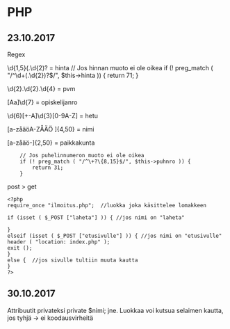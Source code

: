 # PHP
## 23.10.2017

Regex

\d{1,5}\(.\d{2)? = hinta
		// Jos hinnan muoto ei ole oikea
        if (! preg_match ( "/^\d+(\.\d{2})?$/", $this->hinta )) {
            return 71;
        }

\d{2}\.\d{2}\.\d{4} = pvm

[Aa]\d{7} = opiskelijanro

\d{6}[+\-A]\d{3}[0-9A-Z] = hetu

[a-zåäöA-ZÅÄÖ ]{4,50} = nimi

[a-zåäö\-]{2,50} = paikkakunta

		// Jos puhelinnumeron muoto ei ole oikea
		if (! preg_match ( "/^\+?\{8,15}$/", $this->puhnro )) {
			return 31;
		}

post > get

	<?php
	require_once "ilmoitus.php";  //luokka joka käsittelee lomakkeen

	if (isset ( $_POST ["laheta"] )) { //jos nimi on "laheta"
		
	} 
	elseif (isset ( $_POST ["etusivulle"] )) { //jos nimi on "etusivulle"
	header ( "location: index.php" );
	exit ();
	} 
	else {	//jos sivulle tultiin muuta kautta
	} 
	?>

## 30.10.2017

Attribuutit privateksi private $nimi; jne.
Luokkaa voi kutsua selaimen kautta, jos tyhjä -> ei koodausvirheitä



